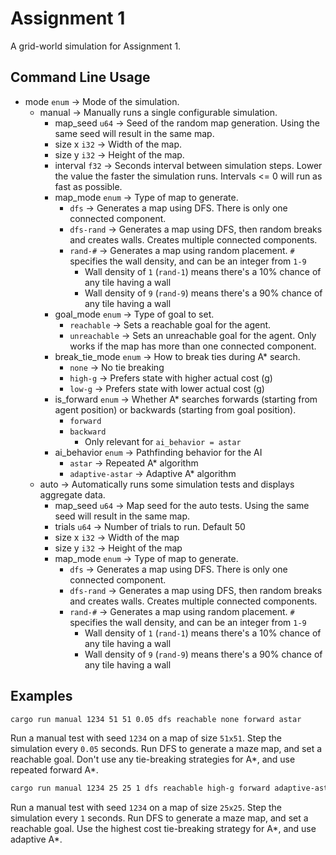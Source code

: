 # Assignment 1

A grid-world simulation for Assignment 1.

## Command Line Usage

- mode `enum` -> Mode of the simulation.
  - manual -> Manually runs a single configurable simulation.
    - map_seed `u64` -> Seed of the random map generation. Using the same seed will result in the same map.
    - size x `i32` -> Width of the map.
    - size y `i32` -> Height of the map.
    - interval `f32` -> Seconds interval between simulation steps. Lower the value the faster the simulation runs. Intervals <= 0 will run as fast as possible.
    - map_mode `enum` -> Type of map to generate.
      - `dfs` -> Generates a map using DFS. There is only one connected component.
      - `dfs-rand` -> Generates a map using DFS, then random breaks and creates walls. Creates multiple connected components.
      - `rand-#` -> Generates a map using random placement. `#` specifies the wall density, and can be an integer from `1-9`
        - Wall density of `1` (`rand-1`) means there's a 10% chance of any tile having a wall
        - Wall density of `9` (`rand-9`) means there's a 90% chance of any tile having a wall
    - goal_mode `enum` -> Type of goal to set.
      - `reachable` -> Sets a reachable goal for the agent.
      - `unreachable` -> Sets an unreachable goal for the agent. Only works if the map has more than one connected component.
    - break_tie_mode `enum` -> How to break ties during A* search.
      - `none` -> No tie breaking
      - `high-g` -> Prefers state with higher actual cost (g) 
      - `low-g` -> Prefers state with lower actual cost (g)
    - is_forward `enum` -> Whether A* searches forwards (starting from agent position) or backwards (starting from goal position).
      - `forward`
      - `backward`
        - Only relevant for `ai_behavior = astar`
    - ai_behavior `enum` -> Pathfinding behavior for the AI
      - `astar` -> Repeated A* algorithm
      - `adaptive-astar` -> Adaptive A* algorithm
  - auto -> Automatically runs some simulation tests and displays aggregate data.
    - map_seed `u64` -> Map seed for the auto tests. Using the same seed will result in the same map.
    - trials `u64` -> Number of trials to run. Default 50
    - size x `i32` -> Width of the map
    - size y `i32` -> Height of the map
    - map_mode `enum` -> Type of map to generate.
      - `dfs` -> Generates a map using DFS. There is only one connected component.
      - `dfs-rand` -> Generates a map using DFS, then random breaks and creates walls. Creates multiple connected components.
      - `rand-#` -> Generates a map using random placement. `#` specifies the wall density, and can be an integer from `1-9`
        - Wall density of `1` (`rand-1`) means there's a 10% chance of any tile having a wall
        - Wall density of `9` (`rand-9`) means there's a 90% chance of any tile having a wall

## Examples

```bash
cargo run manual 1234 51 51 0.05 dfs reachable none forward astar
```
Run a manual test with seed `1234` on a map of size `51x51`. Step the simulation every `0.05` seconds. Run DFS to generate a maze map, and set a reachable goal. Don't use any tie-breaking strategies for A*, and use repeated forward A*.

```bash
cargo run manual 1234 25 25 1 dfs reachable high-g forward adaptive-astar
```
Run a manual test with seed `1234` on a map of size `25x25`. Step the simulation every `1` seconds. Run DFS to generate a maze map, and set a reachable goal. Use the highest cost tie-breaking strategy for A*, and use adaptive A*.